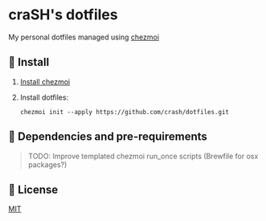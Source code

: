 # craSH's dotfiles

My personal dotfiles managed using [chezmoi](https://www.chezmoi.io/)

## 🚀 Install

1) [Install chezmoi](https://www.chezmoi.io/install/)
2) Install dotfiles:

    ```console
    chezmoi init --apply https://github.com/crash/dotfiles.git
    ```

## 🔩 Dependencies and pre-requirements

> TODO: Improve templated chezmoi run_once scripts (Brewfile for osx packages?)

## 📝 License

[MIT](/LICENSE)
